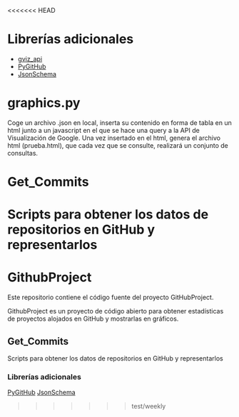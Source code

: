 <<<<<<< HEAD
# Librerías adicionales
- [gviz_api](https://github.com/google/google-visualization-python) 
- [PyGitHub](https://pygithub.readthedocs.io/en/latest/introduction.html)
- [JsonSchema](https://python-jsonschema.readthedocs.io/en/stable/)

# graphics.py
Coge un archivo .json en local, inserta su contenido en forma de tabla en un html junto a un javascript en el que se hace una query a la API de Visualización de Google. Una vez insertado en el html, genera el archivo html (prueba.html), que cada vez que se consulte, realizará un conjunto de consultas. 

# Get_Commits
Scripts para obtener los datos de repositorios en GitHub y representarlos
=======
# GithubProject

Este repositorio contiene el código fuente del proyecto GitHubProject.

GithubProject es un proyecto de código abierto para obtener estadísticas de proyectos alojados en GitHub y mostrarlas en gráficos.

## Get_Commits
Scripts para obtener los datos de repositorios en GitHub y representarlos

### Librerías adicionales
[PyGitHub](https://pygithub.readthedocs.io/en/latest/reference.html)
[JsonSchema](https://python-jsonschema.readthedocs.io/en/stable/)
>>>>>>> test/weekly
